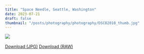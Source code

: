 ```yaml
---
title: "Space Needle, Seattle, Washington"
date: 2023-07-21
draft: false
thumbnail: "/posts/photography/photography/DSC02010_thumb.jpg"
---
```

<img src="/posts/photography/photography/DSC02010_edited.jpg">
<br>
<br>
<a href="/posts/photography/photography/DSC02010_edited.jpg" class="btn">Download (JPG)</a>
<a href="/posts/photography/photography/IMG_    2105.DNG" class="btn">Download (RAW)</a>